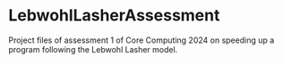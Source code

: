 # LebwohlLasherAssessment

Project files of assessment 1 of Core Computing 2024 on speeding up a program following the Lebwohl Lasher model.
